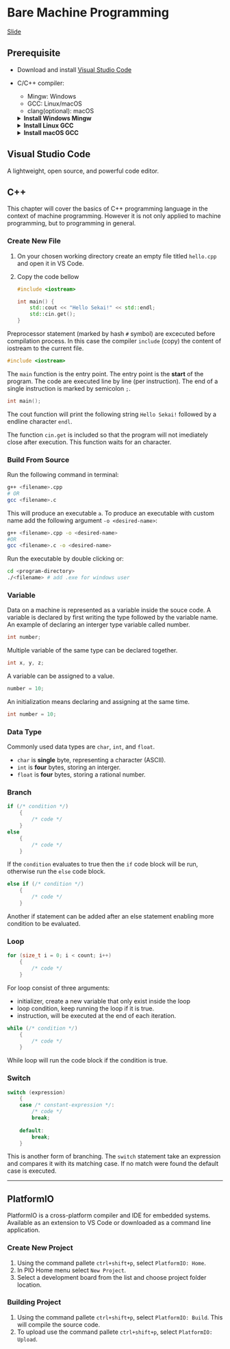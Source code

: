 # Bare Machine Programming

[Slide](./slide.html)

## Prerequisite

- Download and install [Visual Studio Code](https://code.visualstudio.com/docs/setup/setup-overview)

- C/C++ compiler:
  - Mingw: Windows
  - GCC: Linux/macOS
  - clang(optional): macOS

  <details>
  <summary><b>Install Windows Mingw</b></summary>

  1. Download Mingw-w64 via [MSYS2](https://www.msys2.org).
  2. Follow the instruction provided by the website.
    Command summary (run with "MSYS2 MSYS" from Start menu):
      - Update the package database and base packages.

        ```bash
        pacman -Syu
        ```

      - Update the rest of the base packages.

        ```bash
        pacman -Su
        ```

      - Install some tools and mingw-w64 GCC needed for compilation.

        ```bash
        pacman -S --needed base-devel mingw-w64-x86_64-toolchain
        ```

  3. Add the path to Mingw-w64 installation directory `bin` folder to system `PATH`.

  4. Validate installation by calling `mingw32-make` or `gcc`. (Do this after adding  to system `PATH`)

        ```bash
        mingw32-make -v
        ```

      ```bash
      g++ -v
      gdb -v
      ```

  </details>

  <details>
  <summary><b>Install Linux GCC</b></summary>

  1. Update the package-list.

      ```bash
      sudo apt-get update
      ```

  2. Install GNU compiler tools and the GDB debugger.

      ```bash
      sudo apt-get install build-essential gdb
      ```

  3. Optional install manual pages about using GNU/Linux

      ```bash
      sudo apt-get install manpages-dev
      ```

  4. Validate installation

      ```bash
      make -v
      ```

      ```bash
      g++ -v
      gdb -v
      ```

  </details>

  <details>
  <summary><b>Install macOS GCC</b></summary>

  1. Install [Homebrew](https://brew.sh) package manager.

      ```bash
      /bin/bash -c "$(curl -fsSL https://raw.githubusercontent.com/Homebrew/install/    HEAD/install.sh)"
      ```

  2. Update Homebrew

      ```bash
      brew update
      brew upgrade
      ```

  3. Install GCC and the GDB debugger via Gomebrew

      ```bash
      brew info gcc
      brew install gcc
      brew install gdb
      ```

  4. Removes previous application/dependency revisions saving considerable space.

      ```bash
      brew cleanup
      ```

  5. Validate installation

      ```bash
      make -v
      ```

      ```bash
      g++ -v
      gdb -v
      ```

  </details>

## Visual Studio Code

A lightweight, open source, and powerful code editor.

## C++

This chapter will cover the basics of C++ programming language in the context of machine programming. However it is not only applied to machine programming, but to programming in general.

### Create New File

1. On your chosen working directory create an empty file titled `hello.cpp` and open it in VS Code.
2. Copy the code bellow

    ```c++
    #include <iostream>

    int main() {
        std::cout << "Hello Sekai!" << std::endl;
        std::cin.get();
    }
    ```

Preprocessor statement (marked by hash `#` symbol) are excecuted before compilation process. In this case the compiler `include` (copy) the content of iostream to the current file.

```c++
#include <iostream>
```

The `main` function is the entry point. The entry point is the **start** of the program. The code are executed line by line (per instruction). The end of a single instruction is marked by semicolon `;`.

```c++
int main();
```

The cout function will print the following string `Hello Sekai!` followed by a endline character `endl`.

The function `cin.get` is included so that the program will not imediately close after execution. This function waits for an character.

### Build From Source

Run the following command in terminal:

```bash
g++ <filename>.cpp
# OR
gcc <filename>.c
```

This will produce an executable `a`. To produce an executable with custom name add the following argument `-o <desired-name>`:

```bash
g++ <filename>.cpp -o <desired-name>
#OR
gcc <filename>.c -o <desired-name>
```

Run the executable by double clicking or:

```bash
cd <program-directory>
./<filename> # add .exe for windows user
```

### Variable

Data on a machine is represented as a variable inside the souce code. A variable is declared by first writing the type followed by the variable name. An example of declaring an interger type variable called number.

```c++
int number;
```

Multiple variable of the same type can be declared together.

```c++
int x, y, z;
```

A variable can be assigned to a value.

```c++
number = 10;
```

An initialization means declaring and assigning at the same time.

```c++
int number = 10;
```

### Data Type

Commonly used data types are `char`, `int`, and `float`.

- `char` is **single** byte, representing a character (ASCII). 
- `int` is **four** bytes, storing an interger.
- `float` is **four** bytes, storing a rational number.

### Branch

```c++
if (/* condition */)
    {
        /* code */
    }
else
    {
        /* code */
    }
```

If the `condition` evaluates to true then the `if` code block will be run, otherwise run the `else` code block.

```c++
else if (/* condition */)
    {
        /* code */
    }
```

Another if statement can be added after an else statement enabling more condition to be evaluated.

### Loop

```c++
for (size_t i = 0; i < count; i++)
    {
        /* code */
    }
```

For loop consist of three arguments:

- initializer, create a new variable that only exist inside the loop
- loop condition, keep running the loop if it is true.
- instruction, will be executed at the end of each iteration.

```c++
while (/* condition */)
    {
        /* code */
    }
```

While loop will run the code block if the condition is true.

### Switch

```c++
switch (expression)
    {
    case /* constant-expression */:
        /* code */
        break;
    
    default:
        break;
    }
```

This is another form of branching. The `switch` statement take an expression and compares it with its matching case. If no match were found the default case is executed.

---

## PlatformIO

PlatformIO is a cross-platform compiler and IDE for embedded systems. Available as an extension to VS Code or downloaded as a command line application.

### Create New Project

1. Using the command pallete `ctrl+shift+p`, select `PlatformIO: Home`.
2. In PIO Home menu select `New Project`.
3. Select a development board from the list and choose project folder location.

### Building Project

1. Using the command pallete `ctrl+shift+p`, select `PlatformIO: Build`. This will compile the source code.
2. To upload use the command pallete `ctrl+shift+p`, select `PlatformIO: Upload`.
